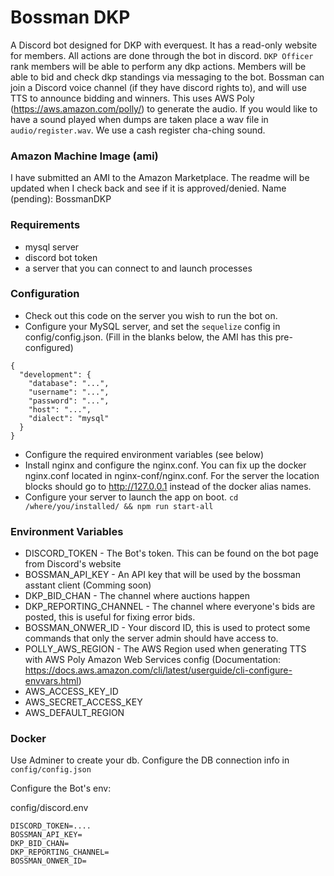 # Bossman DKP
A Discord bot designed for DKP with everquest.  It has a read-only website for members.  All actions are done through the bot in discord.  `DKP Officer` rank members will be able to perform any dkp actions.  Members will be able to bid and check dkp standings via messaging to the bot. Bossman can join a Discord voice channel (if they have discord rights to), and will use TTS to announce bidding and winners.  This uses AWS Poly (https://aws.amazon.com/polly/) to generate the audio.  If you would like to have a sound played when dumps are taken place a wav file in `audio/register.wav`.  We use a cash register cha-ching sound.

### Amazon Machine Image (ami)
I have submitted an AMI to the Amazon Marketplace.  The readme will be updated when I check back and see if it is approved/denied.
Name (pending): BossmanDKP

### Requirements

* mysql server
* discord bot token
* a server that you can connect to and launch processes

### Configuration

* Check out this code on the server you wish to run the bot on.  
* Configure your MySQL server, and set the `sequelize` config in config/config.json. (Fill in the blanks below, the AMI has this pre-configured)
```
{
  "development": {
    "database": "...",
    "username": "...",
    "password": "...",
    "host": "...",
    "dialect": "mysql"
  }
}

```
* Configure the required environment variables (see below)
* Install nginx and configure the nginx.conf. You can fix up the docker nginx.conf located in nginx-conf/nginx.conf.  For the server the location blocks should go to http://127.0.0.1 instead of the docker alias names.
* Configure your server to launch the app on boot. `cd /where/you/installed/ && npm run start-all`


### Environment Variables

* DISCORD_TOKEN - The Bot's token.  This can be found on the bot page from Discord's website
* BOSSMAN_API_KEY - An API key that will be used by the bossman asstant client (Comming soon)
* DKP_BID_CHAN - The channel where auctions happen
* DKP_REPORTING_CHANNEL - The channel where everyone's bids are posted, this is useful for fixing error bids.
* BOSSMAN_ONWER_ID - Your discord ID, this is used to protect some commands that only the server admin should have access to.
* POLLY_AWS_REGION - The AWS Region used when generating TTS with AWS Poly
Amazon Web Services config (Documentation: https://docs.aws.amazon.com/cli/latest/userguide/cli-configure-envvars.html)
* AWS_ACCESS_KEY_ID 
* AWS_SECRET_ACCESS_KEY
* AWS_DEFAULT_REGION

### Docker 
Use Adminer to create your db.
Configure the DB connection info in `config/config.json`

Configure the Bot's env:

config/discord.env
```
DISCORD_TOKEN=....
BOSSMAN_API_KEY=
DKP_BID_CHAN=
DKP_REPORTING_CHANNEL=
BOSSMAN_ONWER_ID=
```
